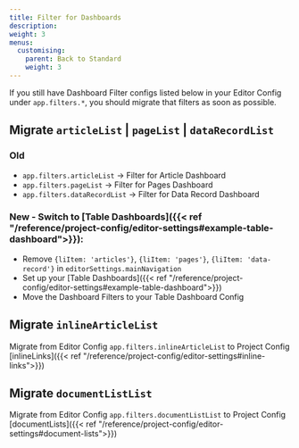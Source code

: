 ```yaml
---
title: Filter for Dashboards
description:
weight: 3
menus:
  customising:
    parent: Back to Standard
    weight: 3
---
```


If you still have Dashboard Filter configs listed below in your Editor Config under `app.filters.*`, you should migrate that filters as soon as possible.

## Migrate `articleList` | `pageList` | `dataRecordList`

### Old
- `app.filters.articleList` -> Filter for Article Dashboard
- `app.filters.pageList` -> Filter for Pages Dashboard
- `app.filters.dataRecordList` -> Filter for Data Record Dashboard

### New - Switch to [Table Dashboards]({{< ref "/reference/project-config/editor-settings#example-table-dashboard">}}):
- Remove `{liItem: 'articles'}`, `{liItem: 'pages'}`, `{liItem: 'data-record'}`  in `editorSettings.mainNavigation`
- Set up your [Table Dashboards]({{< ref "/reference/project-config/editor-settings#example-table-dashboard">}})
- Move the Dashboard Filters to your Table Dashboard Config


## Migrate `inlineArticleList`

Migrate from Editor Config `app.filters.inlineArticleList` to Project Config [inlineLinks]({{< ref "/reference/project-config/editor-settings#inline-links">}})

## Migrate `documentListList`

Migrate from Editor Config `app.filters.documentListList` to Project Config [documentLists]({{< ref "/reference/project-config/editor-settings#document-lists">}})
